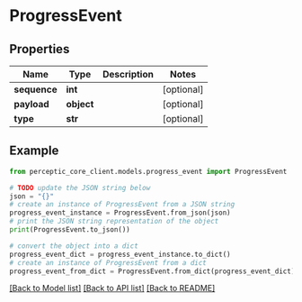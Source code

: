 # ProgressEvent


## Properties

Name | Type | Description | Notes
------------ | ------------- | ------------- | -------------
**sequence** | **int** |  | [optional] 
**payload** | **object** |  | [optional] 
**type** | **str** |  | [optional] 

## Example

```python
from perceptic_core_client.models.progress_event import ProgressEvent

# TODO update the JSON string below
json = "{}"
# create an instance of ProgressEvent from a JSON string
progress_event_instance = ProgressEvent.from_json(json)
# print the JSON string representation of the object
print(ProgressEvent.to_json())

# convert the object into a dict
progress_event_dict = progress_event_instance.to_dict()
# create an instance of ProgressEvent from a dict
progress_event_from_dict = ProgressEvent.from_dict(progress_event_dict)
```
[[Back to Model list]](../README.md#documentation-for-models) [[Back to API list]](../README.md#documentation-for-api-endpoints) [[Back to README]](../README.md)


